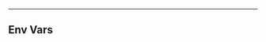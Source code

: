 <!-- Space: Projects -->
<!-- Parent: ZshDocker -->
<!-- Title: Env Vars ZshDocker -->

<!-- Label: ZshDocker -->
<!-- Label: Project -->
<!-- Label: Env Vars -->
<!-- Include: disclaimer.md -->
<!-- Include: ac:toc -->

---

## Env Vars
